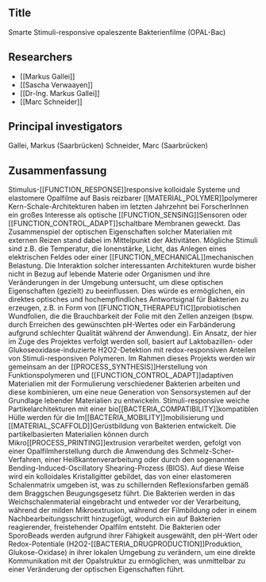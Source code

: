 ## Title
Smarte Stimuli-responsive opaleszente Bakterienfilme (OPAL-Bac)

## Researchers
- [[Markus Gallei]]
- [[Sascha Verwaayen]]
- [[Dr-Ing. Markus Gallei]]
- [[Marc Schneider]]

## Principal investigators
Gallei, Markus (Saarbrücken)
Schneider, Marc (Saarbrücken)

## Zusammenfassung
Stimulus-[[FUNCTION_RESPONSE]]responsive kolloidale Systeme und elastomere Opalfilme auf Basis reizbarer [[MATERIAL_POLYMER]]polymerer Kern-Schale-Architekturen haben im letzten Jahrzehnt bei ForscherInnen ein großes Interesse als optische [[FUNCTION_SENSING]]Sensoren oder [[FUNCTION_CONTROL_ADAPT]]schaltbare Membranen geweckt. Das Zusammenspiel der optischen Eigenschaften solcher Materialien mit externen Reizen stand dabei im Mittelpunkt der Aktivitäten. Mögliche Stimuli sind z.B. die Temperatur, die Ionenstärke, Licht, das Anlegen eines elektrischen Feldes oder einer [[FUNCTION_MECHANICAL]]mechanischen Belastung. Die Interaktion solcher interessanten Architekturen wurde bisher nicht in Bezug auf lebende Materie oder Organismen und ihre Veränderungen in der Umgebung untersucht, um diese optischen Eigenschaften (gezielt) zu beeinflussen. Dies würde es ermöglichen, ein direktes optisches und hochempfindliches Antwortsignal für Bakterien zu erzeugen, z.B. in Form von [[FUNCTION_THERAPEUTIC]]probiotischen Wundfolien, die die Brauchbarkeit der Folie mit den Zellen anzeigen (bspw. durch Erreichen des gewünschten pH-Wertes oder ein Farbänderung aufgrund schlechter Qualität während der Anwendung). Ein Ansatz, der hier im Zuge des Projektes verfolgt werden soll, basiert auf Laktobazillen- oder Glukoseoxidase-induzierte H2O2-Detektion mit redox-responsiven Anteilen von Stimuli-responsiven Polymeren.  Im Rahmen dieses Projekts werden wir gemeinsam an der [[PROCESS_SYNTHESIS]]Herstellung von Funktionspolymeren und [[FUNCTION_CONTROL_ADAPT]]adaptiven Materialien mit der Formulierung verschiedener Bakterien arbeiten und diese kombinieren, um eine neue Generation von Sensorsystemen auf der Grundlage lebender Materialien zu entwickeln. Stimuli-responsive weiche Partikelarchitekturen mit einer bio[[BACTERIA_COMPATIBILITY]]kompatiblen Hülle werden für die Im[[BACTERIA_MOBILITY]]mobilisierung und [[MATERIAL_SCAFFOLD]]Gerüstbildung von Bakterien entwickelt. Die partikelbasierten Materialien können durch Mikro[[PROCESS_PRINTING]]extrusion verarbeitet werden, gefolgt von einer Opalfilmherstellung durch die Anwendung des Schmelz-Scher-Verfahren, einer Heißkantenverarbeitung oder durch den sogenannten Bending-Induced-Oscillatory Shearing-Prozess (BIOS). Auf diese Weise wird ein kolloidales Kristallgitter gebildet, das von einer elastomeren Schalenmatrix umgeben ist, was zu schillernden Reflexionsfarben gemäß dem Braggschen Beugungsgesetz führt. Die Bakterien werden in das Weichschalenmaterial eingebracht und entweder vor der Verarbeitung, während der milden Mikroextrusion, während der Filmbildung oder in einem Nachbearbeitungsschritt hinzugefügt, wodurch ein auf Bakterien reagierender, freistehender Opalfilm entsteht. Die Bakterien oder SporoBeads werden aufgrund ihrer Fähigkeit ausgewählt, den pH-Wert oder Redox-Potentiale (H2O2-[[BACTERIA_DRUGPRODUCTION]]Produktion, Glukose-Oxidase) in ihrer lokalen Umgebung zu verändern, um eine direkte Kommunikation mit der Opalstruktur zu ermöglichen, was unmittelbar zu einer Veränderung der optischen Eigenschaften führt.